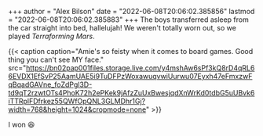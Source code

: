 +++
author = "Alex Bilson"
date = "2022-06-08T20:06:02.385856"
lastmod = "2022-06-08T20:06:02.385883"
+++
The boys transferred asleep from the car straight into bed, hallelujah! We weren't totally worn out, so we played _Terraforming Mars_.

{{< caption caption="Amie's so feisty when it comes to board games. Good thing you can't see MY face." src="https://bn02pap001files.storage.live.com/y4mshAw6sPf3kQ8rD4qRL66EVDX1EfSvP25AamUAE5i9TuDFPzWoxawuqvwiUurwu07Eyxh47eFmxzwFqBqadGAVne_foZdPgl3D-td9qT2rzwtOTs4PhoK72h2ePKek9jAfzZuUxBwesjqdXnWrKd0tdbG5uUBvk6iTTRplFDfrkez55QWfOpQNL3GLMDhr1Gj?width=768&height=1024&cropmode=none" >}}

I won 😆